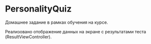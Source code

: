 # PersonalityQuiz

Домашнее задание в рамках обучения на курсе.

Реализовано отображение данных на экране с результатами теста (ResultViewController).
